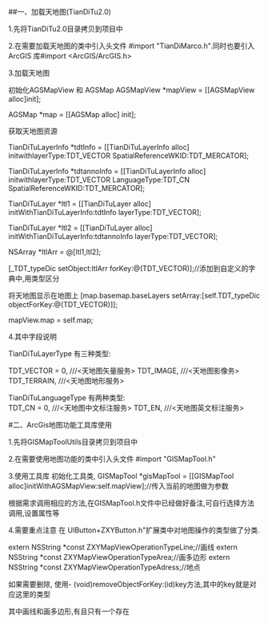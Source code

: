 
##一、加载天地图(TianDiTu2.0)

1.先将TianDiTu2.0目录拷贝到项目中

2.在需要加载天地图的类中引入头文件  #import "TianDiMarco.h".同时也要引入ArcGIS 库#import <ArcGIS/ArcGIS.h>

3.加载天地图

初始化AGSMapView 和 AGSMap
AGSMapView *mapView = [[AGSMapView alloc]init];

AGSMap *map = [[AGSMap alloc] init];

获取天地图资源

TianDiTuLayerInfo *tdtInfo = [[TianDiTuLayerInfo alloc] initwithlayerType:TDT_VECTOR SpatialReferenceWKID:TDT_MERCATOR];

TianDiTuLayerInfo *tdtannoInfo = [[TianDiTuLayerInfo alloc] initwithlayerType:TDT_VECTOR LanguageType:TDT_CN SpatialReferenceWKID:TDT_MERCATOR];

TianDiTuLayer *ltl1 = [[TianDiTuLayer alloc] initWithTianDiTuLayerInfo:tdtInfo layerType:TDT_VECTOR];

TianDiTuLayer *ltl2 = [[TianDiTuLayer alloc] initWithTianDiTuLayerInfo:tdtannoInfo layerType:TDT_VECTOR];

NSArray *ltlArr = @[ltl1,ltl2];

[_TDT_typeDic setObject:ltlArr forKey:@(TDT_VECTOR)];//添加到自定义的字典中,用类型区分

将天地图显示在地图上
[map.basemap.baseLayers setArray:[self.TDT_typeDic objectForKey:@(TDT_VECTOR)]];

mapView.map = self.map;

4.其中字段说明

TianDiTuLayerType 有三种类型:  

TDT_VECTOR = 0, ///<天地图矢量服务>
TDT_IMAGE, ///<天地图影像务>
TDT_TERRAIN, ///<天地图地形服务>

TianDiTuLanguageType 有两种类型:  
TDT_CN = 0, ///<天地图中文标注服务>
TDT_EN, ///<天地图英文标注服务>

#二、ArcGis地图功能工具库使用

1.先将GISMapToolUtils目录拷贝到项目中

2.在需要使用地图功能的类中引入头文件  #import "GISMapTool.h"

3.使用工具库
初始化工具类,
GISMapTool *gisMapTool = [[GISMapTool alloc]initWithAGSMapView:self.mapView];//传入当前的地图做为参数

根据需求调用相应的方法,在GISMapTool.h文件中已经做好备注,可自行选择方法调用,设置属性等

4.需要重点注意
在 UIButton+ZXYButton.h"扩展类中对地图操作的类型做了分类.

extern NSString *const ZXYMapViewOperationTypeLine;//画线
extern NSString *const ZXYMapViewOperationTypeArea;//画多边形
extern NSString *const ZXYMapViewOperationTypeAdress;//地点

如果需要删除, 使用- (void)removeObjectForKey:(id)key方法,其中的key就是对应这里的类型

其中画线和画多边形,有且只有一个存在

